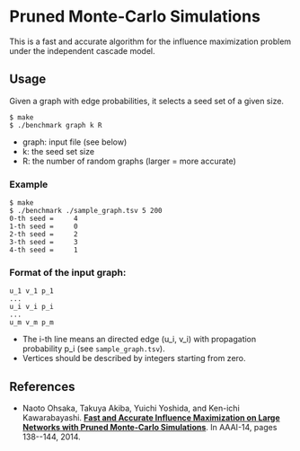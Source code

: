 Pruned Monte-Carlo Simulations
========================

This is a fast and accurate algorithm for the influence maximization problem under the independent cascade model.

## Usage
Given a graph with edge probabilities, it selects a seed set of a given size.

    $ make
    $ ./benchmark graph k R
* graph: input file (see below)
* k: the seed set size
* R: the number of random graphs (larger = more accurate)

### Example

    $ make
    $ ./benchmark ./sample_graph.tsv 5 200
    0-th seed =     4
    1-th seed =     0
    2-th seed =     2
    3-th seed =     3
    4-th seed =     1

### Format of the input graph:
    u_1	v_1	p_1
    ...
    u_i	v_i	p_i
    ...
    u_m	v_m	p_m
* The i-th line means an directed edge (u_i, v_i) with propagation probability p_i (see `sample_graph.tsv`).
* Vertices should be described by integers starting from zero.

## References

* Naoto Ohsaka, Takuya Akiba, Yuichi Yoshida, and Ken-ichi Kawarabayashi. **[Fast and Accurate Influence Maximization on Large Networks with Pruned Monte-Carlo Simulations](http://www.aaai.org/ocs/index.php/AAAI/AAAI14/paper/view/8455/8411)**.
In AAAI-14, pages 138--144, 2014.

